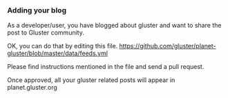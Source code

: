 ### Adding your blog

As a developer/user, you have blogged about gluster and want to share the post to Gluster community.

OK, you can do that by editing this file.
https://github.com/gluster/planet-gluster/blob/master/data/feeds.yml

Please find instructions mentioned in the file and send a pull request.

Once approved, all your gluster related posts will appear in planet.gluster.org


